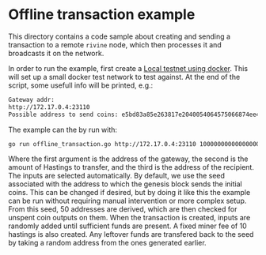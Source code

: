 # Offline transaction example

This directory contains a code sample about creating and sending a transaction to a remote `rivine` node, which then processes it and broadcasts it on the network.

In order to run the example, first create a  [Local testnet using docker](../localnetwork/README.md). This will set up a small docker test network to test against. At the end of the script, some usefull info will be printed, e.g.: 

```bash
Gateway addr:
http://172.17.0.4:23110
Possible address to send coins: e5bd83a85e263817e2040054064575066874ee45a7697facca7a2721d4792af374ea35f549a1
```

The example can the by run with:
```bash
go run offline_transaction.go http://172.17.0.4:23110 100000000000000000000000000 e5bd83a85e263817e2040054064575066874ee45a7697facca7a2721d4792af374ea35f549a1
```

Where the first argument is the address of the gateway, the second is the amount of Hastings to transfer, and the third is the address of the recipient. The inputs are selected automatically. By default, we use the seed associated with the address to which the genesis block sends the initial coins. This can be changed if desired, but by doing it like this the example can be run without requiring manual intervention or more complex setup. From this seed, 50 addresses are derived, which are then checked for unspent coin outputs on them. When the transaction is created, inputs are randomly added until sufficient funds are present. A fixed miner fee of 10 hastings is also created. Any leftover funds are transfered back to the seed by taking a random address from the ones generated earlier.